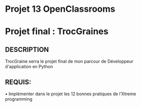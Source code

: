 ##
# **Projet 13 OpenClassrooms**

##
# **Projet final : TrocGraines**

## DESCRIPTION

TrocGraine serra le projet final de mon parcour de Développeur d'application en Python

## REQUIS:

• Implémenter dans le projet les 12 bonnes pratiques de l’Xtreme programming


